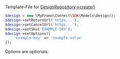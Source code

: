 Template-File for [DesignRepository->create()][DesignRepository]

```php
$design = new \MyPromo\Connect\SDK\Models\Design();
$design->setReturnUrl('https...');
$design->setCancelUrl('https...');
$design->setSku('EXAMPLE-SKU');
$design->setOptions([
    'example-key' => 'example-value'
]);
```

Options are optionals.

[DesignRepository]: ../Repositories/DesignRepository.md
